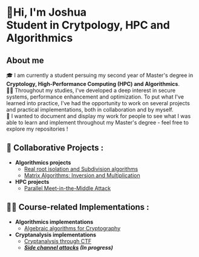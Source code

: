 <!--
**joshhh7/joshhh7** is a ✨ _special_ ✨ repository because its `README.md` (this file) appears on your GitHub profile.

Here are some ideas to get you started:

- 🔭 I’m currently working on ...
- 🌱 I’m currently learning ...
- 👯 I’m looking to collaborate on ...
- 🤔 I’m looking for help with ...
- 💬 Ask me about ...
- 📫 How to reach me: ...
- 😄 Pronouns: ...
- ⚡ Fun fact: ...
-->
<h1>👋Hi, I'm Joshua <br/><a> Student in Crytpology, HPC and Algorithmics</a></h1>

<h2> About me</h2>

🎓 I am currently a student persuing my second year of Master's degree in **Cryptology, High-Performance Computing (HPC) and Algorithmics**. <br/>
🧑‍💻 Throughout my studies, I've developed a deep interest in secure systems, performance enhancement and optimization. To put what I've learned into practice, I've had the opportunity to work on several projects and practical implementations, both in collaboration and by myself.  <br/>
🔭 I wanted to document and display my work for people to see what I was able to learn and implement throughout my Master's degree - feel free to explore my repositories !  <br/>


<h2> 🤝 Collaborative Projects :</h2>

- <b> Algorithmics projects</b>
  - [Real root isolation and Subdivision algorithms](https://github.com/SimonSD1/Subdivision-algorithms-and-real-root-isolation)
  - [Matrix Algorithms: Inversion and Multiplication](https://github.com/SimonSD1/StrassenMatrixOperations)
- <b> HPC projects</b>
  - [Parallel Meet-in-the-Middle Attack](https://github.com/SimonSD1/MITM-Parallelization)


<h2> 🧑‍💻 Course-related Implementations :</h2>

- <b> Algorithmics implementations</b>
  - [Algebraic algorithms for Cryptography]()
- <b> Cryptanalysis implementations</b>
  - [Cryptanalysis through CTF]() <b><i>
  - [Side channel attacks]() <b><i>(In progress)</b></i>
 
